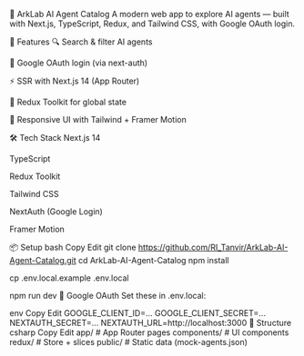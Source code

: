 🧠 ArkLab AI Agent Catalog
A modern web app to explore AI agents — built with Next.js, TypeScript, Redux, and Tailwind CSS, with Google OAuth login.

🚀 Features
🔍 Search & filter AI agents

🔐 Google OAuth login (via next-auth)

⚡ SSR with Next.js 14 (App Router)

💾 Redux Toolkit for global state

🎨 Responsive UI with Tailwind + Framer Motion

🛠 Tech Stack
Next.js 14

TypeScript

Redux Toolkit

Tailwind CSS

NextAuth (Google Login)

Framer Motion

📦 Setup
bash
Copy
Edit
git clone https://github.com/RI_Tanvir/ArkLab-AI-Agent-Catalog.git
cd ArkLab-AI-Agent-Catalog
npm install

cp .env.local.example .env.local


npm run dev
🔐 Google OAuth
Set these in .env.local:

env
Copy
Edit
GOOGLE_CLIENT_ID=...
GOOGLE_CLIENT_SECRET=...
NEXTAUTH_SECRET=...
NEXTAUTH_URL=http://localhost:3000
📂 Structure
csharp
Copy
Edit
app/        # App Router pages
components/ # UI components
redux/      # Store + slices
public/     # Static data (mock-agents.json)
